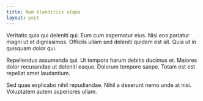 ```yaml
---
title: Nam blanditiis atque
layout: post
---
```

Veritatis quia qui deleniti qui. Eum cum aspernatur eius. Nisi eos pariatur magni ut et dignissimos. Officiis ullam sed deleniti quidem est sit. Quia ut in quisquam dolor qui.

Repellendus assumenda qui. Ut tempora harum debitis ducimus et. Maiores dolor recusandae ut deleniti eaque. Dolorum tempore saepe. Totam est est repellat amet laudantium.

Sed quae explicabo nihil repudiandae. Nihil a deserunt nemo unde at nisi. Voluptatem autem asperiores ullam.
